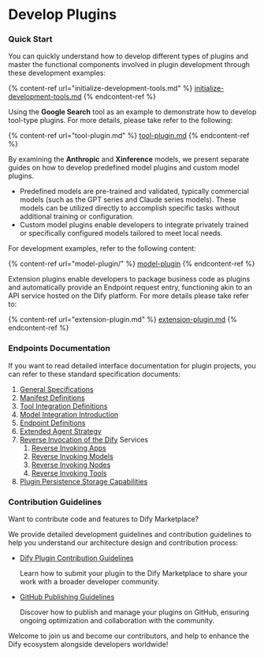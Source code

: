 # Develop Plugins

### **Quick Start**

You can quickly understand how to develop different types of plugins and master the functional components involved in plugin development through these development examples:

{% content-ref url="initialize-development-tools.md" %}
[initialize-development-tools.md](initialize-development-tools.md)
{% endcontent-ref %}

Using the **Google Search** tool as an example to demonstrate how to develop tool-type plugins. For more details, please take refer to the following:

{% content-ref url="tool-plugin.md" %}
[tool-plugin.md](tool-plugin.md)
{% endcontent-ref %}

By examining the **Anthropic** and **Xinference** models, we present separate guides on how to develop predefined model plugins and custom model plugins.

* Predefined models are pre-trained and validated, typically commercial models (such as the GPT series and Claude series models). These models can be utilized directly to accomplish specific tasks without additional training or configuration.
* Custom model plugins enable developers to integrate privately trained or specifically configured models tailored to meet local needs.

For development examples, refer to the following content:

{% content-ref url="model-plugin/" %}
[model-plugin](model-plugin/)
{% endcontent-ref %}

Extension plugins enable developers to package business code as plugins and automatically provide an Endpoint request entry, functioning akin to an API service hosted on the Dify platform. For more details please take refer to:

{% content-ref url="extension-plugin.md" %}
[extension-plugin.md](extension-plugin.md)
{% endcontent-ref %}

### **Endpoints Documentation**

If you want to read detailed interface documentation for plugin projects, you can refer to these standard specification documents:

1. [General Specifications](../../schema-definition/general-specifications.md)
2. [Manifest Definitions](../../schema-definition/manifest.md)
3. [Tool Integration Definitions](../../schema-definition/tool.md)
4. [Model Integration Introduction](../../schema-definition/model/)
5. [Endpoint Definitions](../../schema-definition/endpoint.md)
6. [Extended Agent Strategy](../../schema-definition/agent.md)
7. [Reverse Invocation of the Dify](../../schema-definition/reverse-invocation-of-the-dify-service/) Services
   1. [Reverse Invoking Apps](../../schema-definition/reverse-invocation-of-the-dify-service/app.md)
   2. [Reverse Invoking Models](../../schema-definition/reverse-invocation-of-the-dify-service/model.md)
   3. [Reverse Invoking Nodes](../../schema-definition/reverse-invocation-of-the-dify-service/node.md)
   4. [Reverse Invoking Tools](../../schema-definition/reverse-invocation-of-the-dify-service/tool.md)
8. [Plugin Persistence Storage Capabilities](../../schema-definition/persistent-storage.md)

### **Contribution Guidelines**

Want to contribute code and features to Dify Marketplace?

We provide detailed development guidelines and contribution guidelines to help you understand our architecture design and contribution process:

*   [Dify Plugin Contribution Guidelines](../../publish-plugins/publish-to-dify-marketplace/)

    Learn how to submit your plugin to the Dify Marketplace to share your work with a broader developer community.
*   [GitHub Publishing Guidelines](../../publish-plugins/publish-plugin-on-personal-github-repo.md)

    Discover how to publish and manage your plugins on GitHub, ensuring ongoing optimization and collaboration with the community.

Welcome to join us and become our contributors, and help to enhance the Dify ecosystem alongside developers worldwide!
